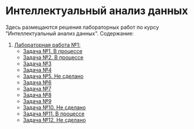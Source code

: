 # Интеллектуальный анализ данных
Здесь размещаются решения лабораторных работ по курсу "Интеллектуальный анализ данных".
Содержание:
1. [Лабораторная работа №1:]()
   + [Задача №1. В процессе]()
   + [Задача №2. В процессе]()
   + [Задача №3](https://github.com/Dariar-Danire/DataMiningDecisions/blob/master/lab1/task3.py)
   + [Задача №4](https://github.com/Dariar-Danire/DataMiningDecisions/blob/master/lab1/task4.py)
   + [Задача №5. Не сделано]()
   + [Задача №6](https://github.com/Dariar-Danire/DataMiningDecisions/blob/master/lab1/task6.py)
   + [Задача №7](https://github.com/Dariar-Danire/DataMiningDecisions/blob/master/lab1/task7.py)
   + [Задача №8](https://github.com/Dariar-Danire/DataMiningDecisions/blob/master/lab1/task8.py)
   + [Задача №9](https://github.com/Dariar-Danire/DataMiningDecisions/blob/master/lab1/task9.py)
   + [Задача №10. Не сделано]()
   + [Задача №11. В процессе]()
   + [Задача №12. Не сделано]()

